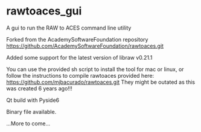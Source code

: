 # rawtoaces_gui
A gui to run the RAW to ACES command line utility

Forked from the AcademySoftwareFoundation repository
https://github.com/AcademySoftwareFoundation/rawtoaces.git

Added some support for the latest version of libraw v0.21.1

You can use the provided sh script to install the tool for mac or linux, or follow the instructions to compile rawtoaces provided here: https://github.com/mjbacurado/rawtoaces.git
They might be outated as this was created 6 years ago!!!

Qt build with Pyside6

Binary file available.

...More to come...